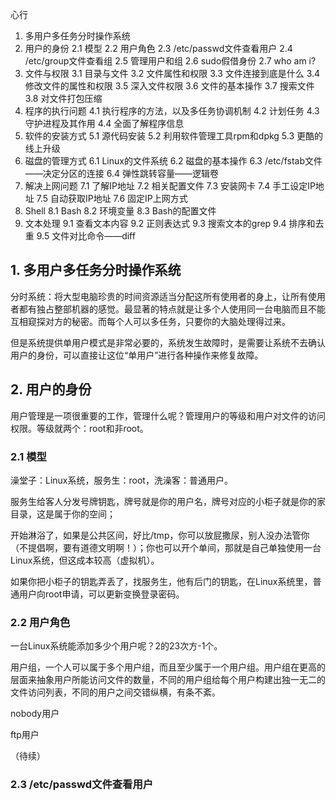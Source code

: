 心行
1. 多用户多任务分时操作系统
2. 用户的身份
	2.1 模型
	2.2 用户角色
	2.3 /etc/passwd文件查看用户
	2.4 /etc/group文件查看组
	2.5 管理用户和组
	2.6 sudo假借身份
	2.7 who am i?
3. 文件与权限
	3.1 目录与文件
	3.2 文件属性和权限
	3.3 文件连接到底是什么
	3.4 修改文件的属性和权限
	3.5 深入文件权限
	3.6 文件的基本操作
	3.7 搜索文件
	3.8 对文件打包压缩
4. 程序的执行问题
	4.1 执行程序的方法，以及多任务协调机制
	4.2 计划任务
	4.3 守护进程及其作用
	4.4 全面了解程序信息
5. 软件的安装方式
	5.1 源代码安装
	5.2 利用软件管理工具rpm和dpkg
	5.3 更酷的线上升级
6. 磁盘的管理方式
	6.1 Linux的文件系统
	6.2 磁盘的基本操作
	6.3 /etc/fstab文件——决定分区的连接
	6.4 弹性跳转容量——逻辑卷
7. 解决上网问题
	7.1 了解IP地址
	7.2 相关配置文件
	7.3 安装网卡
	7.4 手工设定IP地址
	7.5 自动获取IP地址
	7.6 固定IP上网方式
8. Shell
	8.1 Bash
	8.2 环境变量
	8.3 Bash的配置文件
9. 文本处理
	9.1 查看文本内容
	9.2 正则表达式
	9.3 搜索文本的grep
	9.4 排序和去重
	9.5 文件对比命令——diff

## 1. 多用户多任务分时操作系统
分时系统：将大型电脑珍贵的时间资源适当分配这所有使用者的身上，让所有使用者都有独占整部机器的感觉。最显著的特点就是让多个人使用同一台电脑而且不能互相窥探对方的秘密。而每个人可以多任务，只要你的大脑处理得过来。

但是系统提供单用户模式是非常必要的，系统发生故障时，是需要让系统不去确认用户的身份，可以直接让这位“单用户”进行各种操作来修复故障。

## 2. 用户的身份
用户管理是一项很重要的工作，管理什么呢？管理用户的等级和用户对文件的访问权限。等级就两个：root和非root。

### 2.1 模型
澡堂子：Linux系统，服务生：root，洗澡客：普通用户。

服务生给客人分发号牌钥匙，牌号就是你的用户名，牌号对应的小柜子就是你的家目录，这是属于你的空间；

开始淋浴了，如果是公共区间，好比/tmp，你可以放屁撒尿，别人没办法管你（不提倡啊，要有道德文明啊！）；你也可以开个单间，那就是自己单独使用一台Linux系统，但这成本较高（虚拟机）。

如果你把小柜子的钥匙弄丢了，找服务生，他有后门的钥匙，在Linux系统里，普通用户向root申请，可以更新变换登录密码。

### 2.2 用户角色
一台Linux系统能添加多少个用户呢？2的23次方-1个。

用户组，一个人可以属于多个用户组，而且至少属于一个用户组。用户组在更高的层面来抽象用户所能访问文件的数量，不同的用户组给每个用户构建出独一无二的文件访问列表，不同的用户之间交错纵横，有条不紊。

nobody用户

ftp用户

（待续）

### 2.3 /etc/passwd文件查看用户
